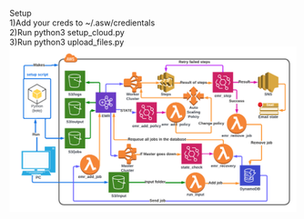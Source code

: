 Setup
</br>
1)Add your creds to ~/.asw/credientals
</br>
2)Run python3 setup_cloud.py
</br>
3)Run python3 upload_files.py
</br>
![alt text](Cloud.png)
